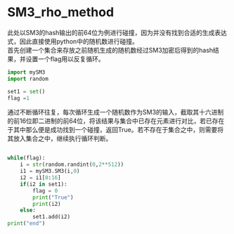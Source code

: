 # SM3_rho_method
此处以SM3的hash输出的前64位为例进行碰撞，因为并没有找到合适的生成表达式，因此直接使用python中的随机数进行碰撞。  
首先创建一个集合来存放之前随机生成的随机数经过SM3加密后得到的hash结果，并设置一个flag用以反复循环。
```python
import mySM3
import random

set1 = set()
flag =1

```
通过不断循环往复，每次循环生成一个随机数作为SM3的输入，截取其十六进制的前16位即二进制的前64位，将该结果与集合中已存在元素进行对比，若已存在于其中那么便是成功找到一个碰撞，返回True。若不存在于集合之中，则需要将其放入集合之中，继续执行循环判断。
```python

while(flag):
    i = str(random.randint(0,2**512))
    i1 = mySM3.SM3(i,0)
    i2 = i1[0:16]
    if(i2 in set1):
        flag = 0
        print("True")
        print(i2)
    else:
        set1.add(i2)
print("end")
```
